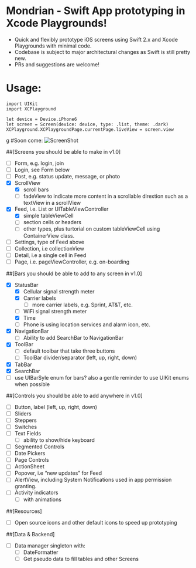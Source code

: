 # Mondrian - Swift App prototyping in Xcode Playgrounds!

- Quick and flexibly prototype iOS screens using Swift 2.x and Xcode Playgrounds with minimal code.
- Codebase is subject to major architectural changes as Swift is still pretty new.
- PRs and suggestions are welcome!

# Usage:

```
import UIKit
import XCPlayground

let device = Device.iPhone6
let screen = Screen(device: device, type: .list, theme: .dark)
XCPlayground.XCPlaygroundPage.currentPage.liveView = screen.view
```
g
#Soon come:
![ScreenShot](https://raw.github.com/timbellay/Mondrian/master/screens/list.png)

##[Screens you should be able to make in v1.0]
- [ ] Form, e.g. login, join 
- [ ] Login, see Form below
- [ ] Post, e.g. status update, message, or photo
- [x] ScrollView 
	- [x] scroll bars
	- [ ] fadeView to indicate more content in a scrollable dirextion such as a textView in a scrollView
- [X] Feed, i.e. List or UITableViewController
	- [x] simple tableViewCell
	- [ ] section cells or headers
	- [ ] other types, plus turtorial on custom tableViewCell using ContainerView class.
- [ ] Settings, type of Feed above
- [ ] Collection, i.e collectionView
- [ ] Detail, i.e a single cell in Feed
- [ ] Page, i.e. pageViewController, e.g. on-boarding

##[Bars you should be able to add to any screen in v1.0]
- [x] StatusBar
	- [x] Cellular signal strength meter
	- [x] Carrier labels
		- [ ] more carrier labels, e.g. Sprint, AT&T, etc.
	- [ ] WiFi signal strength meter
	- [x] Time
	- [ ] Phone is using location services and alarm icon, etc.
- [x] NavigationBar
	- [ ] Ability to add SearchBar to NavigationBar
- [x] ToolBar
	- [ ] default toolbar that take three buttons
	- [ ] ToolBar divider/separator (left, up, right, down)
- [x] TabBar
- [x] SearchBar
- [ ] use UIBarSyle enum for bars? also a gentle reminder to use UIKit enums when possible

##[Controls you should be able to add anywhere in v1.0]
- [ ] Button, label (left, up, right, down)
- [ ] Sliders
- [ ] Steppers
- [ ] Switches
- [ ] Text Fields
	- [ ] ability to show/hide keyboard
- [ ] Segmented Controls
- [ ] Date Pickers
- [ ] Page Controls
- [ ] ActionSheet
- [ ] Popover, i.e “new updates” for Feed
- [ ] AlertView, including System Notifications used in app permission granting. 
- [ ] Activity indicators 
	- [ ] with animations

##[Resources]
- [ ] Open source icons and other default icons to speed up prototyping

##[Data & Backend]
- [ ] Data manager singleton with:
    - [ ] DateFormatter
    - [ ] Get pseudo data to fill tables and other Screens
